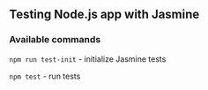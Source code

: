## Testing Node.js app with Jasmine

### Available commands
`npm run test-init` - initialize Jasmine tests

`npm test` - run tests